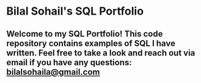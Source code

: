 # Bilal Sohail's SQL Portfolio

## Welcome to my SQL Portfolio! This code repository contains examples of SQL I have written. Feel free to take a look and reach out via email if you have any questions: bilalsohaila@gmail.com
